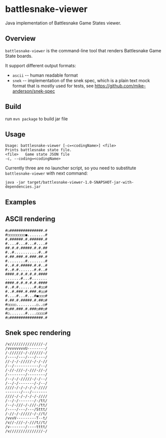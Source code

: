 # battlesnake-viewer

Java implementation of Battlesnake Game States viewer.

## Overview

`battlesnake-viewer` is the command-line tool that renders Battlesnake Game State boards.

It support different output formats:

* `ascii` -- human readable format
* `snek` -- implementation of the snek spec, which is a plain text mock format that is mostly used for tests,
  see https://github.com/mike-anderson/snek-spec

## Build

run ```mvn package``` to build jar file

## Usage

```
Usage: battlesnake-viewer [-c=<codingName>] <file>
Prints battlesnake state file.
<file>   Game state JSON file
-c, --coding=<codingName>
```

Currently three are no launcher script, so you need to substitute `battlesnake-viewer` with next command:

```
java -jar target/battlesnake-viewer-1.0-SNAPSHOT-jar-with-dependencies.jar
```

## Examples

## ASCII rendering

```
#◻###############.#
#◻◻◻◻◻◻◻◻◼........#
#.######.#.######.#
#....#...#...#....#
##.#.#.#####.#.#.##
#..#...........#..#
#.##.###.#.###.##.#
#........#........#
#..#.#.#####.#.#..#
#..#.#.......#.#..#
####.#.#.#.#.#.####
.......#...#.......
####.#.#.#.#.#.####
#..#.#.......#.#◻◻#
#..#.###.#.###.#◻◻#
#....#...#...#◼◻◻◻#
#.##.#.#####.#.##◻#
#◻◻◻◻.........◻..◻#
#◻##.###.#.###◻##◻#
#◻.......#....◻◻◻◻#
#◻###############.#
```

## Snek spec rendering

```
/v///////////////-/
/vvvvvvvvU--------/
/-//////-/-//////-/
/----/---/---/----/
//-/-/-/////-/-/-//
/--/-----------/--/
/-//-///-/-///-//-/
/--------/--------/
/--/-/-/////-/-/--/
/--/-/-------/-/--/
////-/-/-/-/-/-////
-------/---/-------
////-/-/-/-/-/-////
/--/-/-------/-/tt/
/--/-///-/-///-/tt/
/----/---/---/Sttt/
/-//-/-/////-/-//t/
/vvvV---------T--t/
/v//-///-/-///t//t/
/v-------/----tttt/
/v///////////////-/
```
